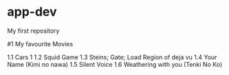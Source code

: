 # app-dev
My first repository

#1 My favourite Movies 

  1.1 Cars 1
  1.2 Squid Game
  1.3 Steins; Gate; Load Region of deja vu
  1.4 Your Name (Kimi no nawa)
  1.5 Silent Voice
  1.6 Weathering with you (Tenki No Ko)
  
  
